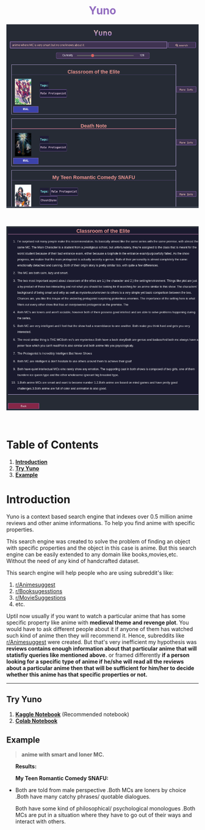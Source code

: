 <h1 align="center" style="color: #916BBF;"><b>Yuno</b></h1>
    

![Anime where MC is smart but no one knows about it](./docs/pictures/search_result.png)

<br>

![Result Text](./docs/pictures/result_text.png)


<br>

# Table of Contents
 1. [**Introduction**](#introduction)
 2. [**Try Yuno**](#try-yuno) 
 3. [**Example**](#example)


# Introduction


Yuno is a context based search engine that indexes over 0.5 million anime reviews and other anime informations. To help you find anime with specific properties.

This search engine was created to solve the problem of finding an object with specific properties and the object in this case is anime. But this search engine can be easily extended to any domain like books,movies,etc. Without the need of any kind of handcrafted dataset.

This search engine will help people who are using subreddit's like:
  1. [r/Animesuggest](https://www.reddit.com/r/Animesuggest/)
  2. [r/Booksugesstions](https://www.reddit.com/r/Booksuggestions/)
  3. [r/MovieSuggestions](https://www.reddit.com/r/MovieSuggestions/)
  4. etc.

Uptil now usually if you want to watch a particular anime that has some specific property like
anime with **medieval theme and revenge plot**. You would have to ask different people about it
if anyone of them has watched such kind of anime then they will recommend it. Hence, subreddits
like [r/Animesuggest](https://www.reddit.com/r/Animesuggest/) were created. But that's very inefficient my hypothesis was **reviews contains enough information about that particular anime
that will statisfiy queries like mentioned above.** or framed differently **if a person looking for a specific type of anime if he/she will read all the reviews about a particular anime then
that will be sufficient for him/her to decide whether this anime has that specific properties or not.**

<hr>

## **Try Yuno**
1. **[Kaggle Notebook](https://www.kaggle.com/iamparadox/yunoo)** (Recommended notebook)
2. **[Colab Notebook](https://colab.research.google.com/drive/1WAewYgHDmDEWhPBBOvGgyLTiOaasVyOz?usp=sharing)**


## **Example**

  > **anime with smart and loner MC.**

  &nbsp;&nbsp;&nbsp;&nbsp;&nbsp; **Results:**

  &nbsp;&nbsp;&nbsp;&nbsp;&nbsp;   **My Teen Romantic Comedy SNAFU:**

 *  
   Both are told from male perspective .Both MCs are loners by choice .Both have many catchy phrases/ quotable dialogues.

   Both have some kind of philosophical/ psychological monologues .Both MCs are put in a situation where they have to go out of their ways and interact with others.
